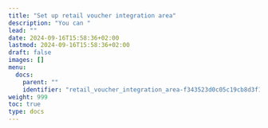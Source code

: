 ```yaml
---
title: "Set up retail voucher integration area"
description: "You can "
lead: ""
date: 2024-09-16T15:58:36+02:00
lastmod: 2024-09-16T15:58:36+02:00
draft: false
images: []
menu:
  docs:
    parent: ""
    identifier: "retail_voucher_integration_area-f343523d0c05c19cb8d3f195afff5870"
weight: 999
toc: true
type: docs
---
```

